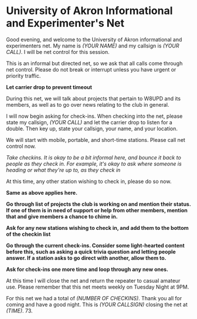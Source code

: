 University of Akron Informational and Experimenter's Net
========================================================

Good evening, and welcome to the University of Akron informational and
experimenters net. My name is *(YOUR NAME)* and my callsign is *(YOUR CALL)*.
I will be net control for this session.

This is an informal but directed net, so we ask that all calls come through net
control. Please do not break or interrupt unless you have urgent or priority
traffic.

**Let carrier drop to prevent timeout**

During this net, we will talk about projects that pertain to W8UPD and its
members, as well as to go over news relating to the club in general.

I will now begin asking for check-ins. When checking into the net, please
state my callsign, *(YOUR CALL)* and let the carrier drop to listen for a
double. Then key up, state your callsign, your name, and your location.

We will start with mobile, portable, and short-time stations. Please
call net control now.

*Take checkins. It is okay to be a bit informal here, and bounce it back
to people as they check in. For example, it's okay to ask where someone
is heading or what they're up to, as they check in*

At this time, any other station wishing to check in, please do so now.

**Same as above applies here.**

**Go through list of projects the club is working on and mention their status.
If one of them is in need of support or help from other members, mention that
and give members a chance to chime in.**

**Ask for any new stations wishing to check in, and add them to the bottom of
the checkin list**

**Go through the current check-ins. Consider some light-hearted content
before this, such as asking a quick trivia question and letting people answer.
If a station asks to go direct with another, allow them to.**

**Ask for check-ins one more time and loop through any new ones.**

At this time I will close the net and return the repeater to casual amateur
use. Please remember that this net meets weekly on Tuesday Night at 9PM.

For this net we had a total of *(NUMBER OF CHECKINS)*. Thank you all for coming
and have a good night. This is *(YOUR CALLSIGN)* closing the net at *(TIME)*.
73.

